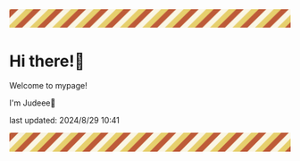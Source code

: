 <!-- Header image -->
<img src="./pokemon/pokemon_38.png" width="1000">

# Hi there!👋

Welcome to mypage!

I'm Judeee🐷

last updated: 2024/8/29 10:41

<!-- Footer image -->
<img src="./pokemon/pokemon_38.png" width="1000">

